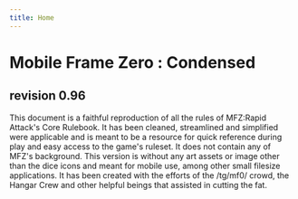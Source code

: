 ```yaml
---
title: Home
---
```


# Mobile Frame Zero : Condensed
## revision 0.96

This document is a faithful reproduction of all the rules of MFZ:Rapid Attack's
Core Rulebook. It has been cleaned, streamlined and simplified were
applicable and is meant to be a resource for quick reference during play
and easy access to the game's ruleset. It does not contain any of MFZ's background.
This version is without any art assets or image other than the dice
icons and meant for mobile use, among other small filesize applications. It
has been created with the efforts of the /tg/mf0/ crowd, the Hangar Crew
and other helpful beings that assisted in cutting the fat.